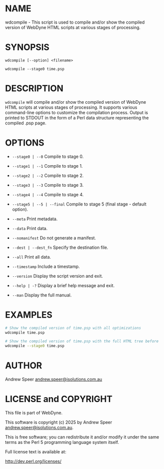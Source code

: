 
# NAME

wdcompile - This script is used to compile and/or show the compiled version of WebDyne HTML scripts at various stages of processing.

# SYNOPSIS

`wdcompile [--option] <filename>`

`wdcompile --stage0 time.psp`

# DESCRIPTION

`wdcompile` will compile and/or show the compiled version of WebDyne HTML scripts at various stages of processing. 
It supports various command-line options to customize the compilation process. Output is printed to STDOUT in the form of a Perl data structure representing
the compiled .psp page.

# OPTIONS

- `--stage0 | --0`
  Compile to stage 0.

- `--stage1 | --1`
  Compile to stage 1.

- `--stage2 | --2`
  Compile to stage 2.

- `--stage3 | --3`
  Compile to stage 3.

- `--stage4 | --4`
  Compile to stage 4.

- `--stage5 | --5 | --final`
  Compile to stage 5 (final stage - default option).

- `--meta`
  Print metadata.

- `--data`
  Print data.

- `--nomanifest`
  Do not generate a manifest.

- `--dest | --dest_fn`
  Specify the destination file.

- `--all`
  Print all data.

- `--timestamp`
  Include a timestamp.

- `--version`
  Display the script version and exit.

- `--help | -?`
  Display a brief help message and exit.

- `--man`
  Display the full manual.


# EXAMPLES

```sh
# Show the compiled version of time.psp with all optimizations
wdcompile time.psp
```

```sh
# Show the compiled version of time.psp with the full HTML tree before optimization
wdcompile --stage0 time.psp
```

# AUTHOR

Andrew Speer <andrew.speer@isolutions.com.au>

# LICENSE and COPYRIGHT

This file is part of WebDyne.

This software is copyright (c) 2025 by Andrew Speer <andrew.speer@isolutions.com.au>.

This is free software; you can redistribute it and/or modify it under
the same terms as the Perl 5 programming language system itself.

Full license text is available at:

<http://dev.perl.org/licenses/>


